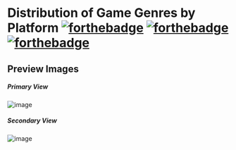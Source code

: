 # Distribution of Game Genres by Platform [![forthebadge](https://forthebadge.com/images/badges/made-with-JavaScript.svg)](https://forthebadge.com) [![forthebadge](https://forthebadge.com/images/badges/uses-css.svg)](https://forthebadge.com) [![forthebadge](https://forthebadge.com/images/badges/uses-html.svg)](https://forthebadge.com)

## Preview Images
 
##### Primary View 
![image](https://user-images.githubusercontent.com/50682117/57900921-0b934c00-7820-11e9-98ed-87dbbee080c2.png)

##### Secondary View
![image](https://user-images.githubusercontent.com/50682117/57900926-0e8e3c80-7820-11e9-9bd6-c61daa8de40e.png)
